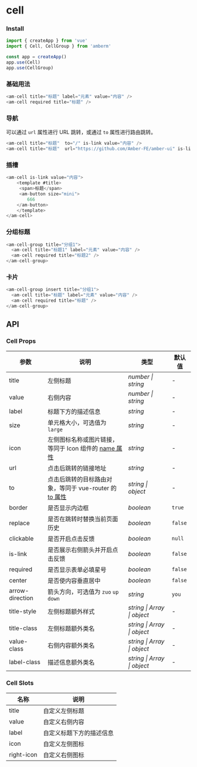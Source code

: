 # cell

### Install

```js
import { createApp } from 'vue'
import { Cell, CellGroup } from 'amberm'

const app = createApp()
app.use(Cell)
app.use(CellGroup)
```

### 基础用法

```js
<am-cell title="标题" label="元素" value="内容" />
<am-cell required title="标题" />
```

### 导航

可以通过 `url` 属性进行 URL 跳转，或通过 `to` 属性进行路由跳转。

```js
<am-cell title="标题"  to="/" is-link value="内容" />
<am-cell title="标题"  url="https://github.com/Amber-FE/amber-ui" is-link value="内容" />
```

### 插槽

```js
<am-cell is-link value="内容">
    <template #title>
     <span>标题</span>
     <am-button size="mini">
        666
    </am-button>
    </template>
</am-cell>
```

### 分组标题

```js
<am-cell-group title="分组1">
  <am-cell title="标题1" label="元素" value="内容" />
  <am-cell required title="标题2" />
</am-cell-group>
```

### 卡片

```js
<am-cell-group insert title="分组1">
  <am-cell title="标题" label="元素" value="内容" />
  <am-cell required title="标题" />
</am-cell-group>
```

## API

### Cell Props

| 参数 | 说明 | 类型 | 默认值 |
| --- | --- | --- | --- |
| title | 左侧标题 | _number \| string_ | - |
| value | 右侧内容 | _number \| string_ | - |
| label | 标题下方的描述信息 | _string_ | - |
| size | 单元格大小，可选值为 `large` | _string_ | - |
| icon | 左侧图标名称或图片链接，等同于 Icon 组件的 [name 属性](#/zh-CN/icon#props) | _string_ | - |
| url | 点击后跳转的链接地址 | _string_ | - |
| to | 点击后跳转的目标路由对象，等同于 vue-router 的 [to 属性](https://router.vuejs.org/zh/api/#to) | _string \| object_ | - |
| border | 是否显示内边框 | _boolean_ | `true` |
| replace | 是否在跳转时替换当前页面历史 | _boolean_ | `false` |
| clickable | 是否开启点击反馈 | _boolean_ | `null` |
| is-link | 是否展示右侧箭头并开启点击反馈 | _boolean_ | `false` |
| required | 是否显示表单必填星号 | _boolean_ | `false` |
| center | 是否使内容垂直居中 | _boolean_ | `false` |
| arrow-direction | 箭头方向，可选值为 `zuo` `up` `down` | _string_ | `you` |
| title-style | 左侧标题额外样式 | _string \| Array \| object_ | - |
| title-class | 左侧标题额外类名 | _string \| Array \| object_ | - |
| value-class | 右侧内容额外类名 | _string \| Array \| object_ | - |
| label-class | 描述信息额外类名 | _string \| Array \| object_ | - |

### Cell Slots

| 名称       | 说明                     |
| ---------- | ------------------------ |
| title      | 自定义左侧标题           |
| value      | 自定义右侧内容           |
| label      | 自定义标题下方的描述信息 |
| icon       | 自定义左侧图标           |
| right-icon | 自定义右侧图标           |
